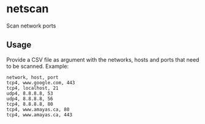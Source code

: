 # netscan

Scan network ports

## Usage

Provide a CSV file as argument with the networks, hosts and ports that need to be scanned.
Example:
```
network, host, port
tcp4, www.google.com, 443
tcp4, localhost, 21
udp4, 8.8.8.8, 53
udp4, 8.8.8.8, 56
tcp4, 8.8.8.8, 80
tcp4, www.amayas.ca, 80
tcp4, www.amayas.ca, 443
```
